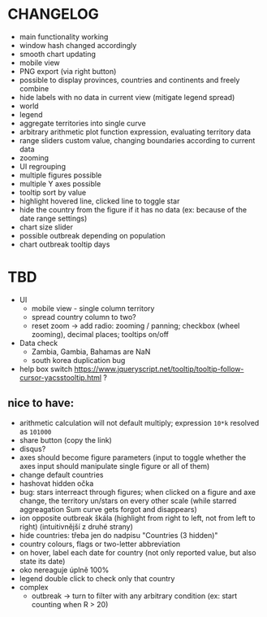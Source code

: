 # CHANGELOG

* main functionality working
* window hash changed accordingly
* smooth chart updating
* mobile view
* PNG export (via right button)
* possible to display provinces, countries and continents and freely combine
* hide labels with no data in current view (mitigate legend spread)
* world
* legend
* aggregate territories into single curve
* arbitrary arithmetic plot function expression, evaluating territory data
* range sliders custom value, changing boundaries according to current data
* zooming
* UI regrouping
* multiple figures possible
* multiple Y axes possible
* tooltip sort by value
* highlight hovered line, clicked line to toggle star
* hide the country from the figure if it has no data (ex: because of the date range settings)
* chart size slider
* possible outbreak depending on population
* chart outbreak tooltip days

# TBD
* UI
    * mobile view - single column territory
    * spread country column to two?
    * reset zoom -> add radio: zooming / panning; checkbox (wheel zooming), decimal places; tooltips on/off
* Data check
    * Zambia, Gambia, Bahamas are NaN
    * south korea duplication bug
* help box switch https://www.jqueryscript.net/tooltip/tooltip-follow-cursor-yacsstooltip.html ?


## nice to have:
* arithmetic calculation will not default multiply; expression `10*k` resolved as `101000`
* share button (copy the link)
* disqus?
* axes should become figure parameters (input to toggle whether the axes input should manipulate single figure or all of them)
* change default countries
* hashovat hidden očka
* bug: stars interreact through figures; when clicked on a figure and axe change, the territory un/stars on every other scale (while starred aggreagation Sum curve gets forgot and disappears)
* ion opposite outbreak škála (highlight from right to left, not from left to right) (intuitivnější z druhé strany)
* hide countries: třeba jen do nadpisu "Countries (3 hidden)"
* country colours, flags or two-letter abbreviation
* on hover, label each date for country (not only reported value, but also state its date)
* oko nereaguje úplně 100%
* legend double click to check only that country
* complex
    * outbreak -> turn to filter with any arbitrary condition (ex: start counting when R > 20)